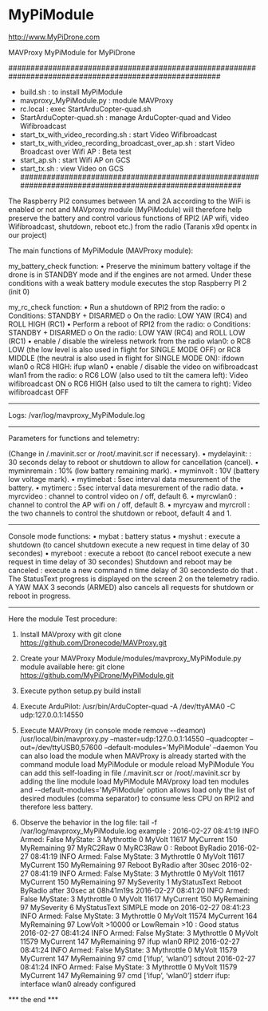 # MyPiModule

http://www.MyPiDrone.com

MAVProxy MyPiModule for MyPiDrone

########################################################################################################
- build.sh                                            : to install MyPiModule
- mavproxy_MyPiModule.py                              : module MAVProxy
- rc.local                                            : exec StartArduCopter-quad.sh
- StartArduCopter-quad.sh                             : manage ArduCopter-quad and Video Wifibroadcast
- start_tx_with_video_recording.sh                    : start Video Wifibroadcast
- start_tx_with_video_recording_broadcast_over_ap.sh  : start Video Broadcast over Wifi AP : Beta test
- start_ap.sh                                         : start Wifi AP on GCS
- start_tx.sh                                         : view Video on GCS
########################################################################################################


The Raspberry PI2 consumes between 1A and 2A according to the WiFi is enabled or not and MAVproxy module (MyPiModule) will therefore help preserve the battery and control various functions of RPI2 (AP wifi, video Wifibroadcast, shutdown, reboot etc.) from the radio (Taranis x9d opentx in our project)

The main functions of MyPiModule (MAVProxy module):

my_battery_check function:
•	Preserve the minimum battery voltage if the drone is in STANDBY mode and if the engines are not armed. Under these conditions with a weak battery module executes the stop Raspberry PI 2 (init 0)

my_rc_check function:
•	Run a shutdown of RPI2 from the radio:
o	Conditions: STANDBY + DISARMED
o	On the radio: LOW YAW (RC4) and ROLL HIGH (RC1)
•	Perform a reboot of RPI2 from the radio:
o	Conditions: STANDBY + DISARMED
o	On the radio: LOW YAW (RC4) and ROLL LOW (RC1)
•	enable / disable the wireless network from the radio wlan0:
o	RC8 LOW (the low level is also used in flight for SINGLE MODE OFF) or RC8 MIDDLE (the neutral is also used in flight for SINGLE MODE ON): ifdown wlan0
o	RC8 HIGH: ifup wlan0
•	enable / disable  the video on wifibroadcast wlan1 from the radio:
o	RC6 LOW (also used to tilt the camera left): Video wifibroadcast ON
o	RC6 HIGH (also used to tilt the camera to right): Video wifibroadcast OFF
________________________________________

Logs: /var/log/mavproxy_MyPiModule.log
________________________________________

Parameters for functions and telemetry:

(Change in /.mavinit.scr or /root/.mavinit.scr if necessary).
•	mydelayinit: : 30 seconds delay to reboot or shutdown to allow for cancellation (cancel).
•	myminremain : 10% (low battery remaining mark).
•	myminvolt : 10V (battery low voltage mark).
•	mytimebat : 5sec interval data mesurement of the battery.
•	mytimerc : 5sec interval data mesurement of the radio data.
•	myrcvideo : channel to control video on / off, default 6.
•	myrcwlan0 : channel to control the AP wifi on / off, default 8.
•	myrcyaw and myrcroll : the two channels to control the shutdown or reboot, default 4 and 1.

________________________________________
Console mode functions:
•	mybat : battery status
•	myshut : execute a shutdown (to cancel shutdown execute a new request in time delay of 30 secondes)
•	myreboot : execute a reboot (to cancel reboot execute a new request in time delay of 30 secondes)
Shutdown and reboot may be canceled : execute a new command n time delay of 30 secondesto do that . 
The StatusText progress is displayed on the screen 2 on the telemetry radio.
A YAW MAX 3 seconds (ARMED) also cancels all requests for shutdown or reboot in progress.
________________________________________

Here the module Test procedure:
1.	Install MAVproxy with git clone https://github.com/Dronecode/MAVProxy.git
2.	Create your MAVProxy Module/modules/mavproxy_MyPiModule.py module available here: git clone https://github.com/MyPiDrone/MyPiModule.git
3.	Execute python setup.py build install
4.	Execute ArduPilot: /usr/bin/ArduCopter-quad -A /dev/ttyAMA0 -C udp:127.0.0.1:14550
5.	Execute MAVProxy (in console mode remove --deamon) /usr/local/bin/mavproxy.py –master=udp:127.0.0.1:14550 –quadcopter –out=/dev/ttyUSB0,57600 –default-modules=’MyPiModule’ –daemon
You can also load the module when MAVProxy is already started with the command module load MyPiModule or  module reload MyPiModule 
You can add this self-loading in file  /.mavinit.scr or /root/.mavinit.scr  by adding the line module load MyPiModule 
MAVproxy load ten modules and --default-modules='MyPiModule' option allows load only the list of desired modules (comma separator) to consume less CPU on RPI2 and therefore less battery.

6.	Observe the behavior in the log file: tail -f /var/log/mavproxy_MyPiModule.log
example :
2016-02-27 08:41:19 INFO Armed: False MyState: 3 Mythrottle 0 MyVolt 11617 MyCurrent 150 MyRemaining 97 MyRC2Raw 0 MyRC3Raw 0 : Reboot ByRadio
2016-02-27 08:41:19 INFO Armed: False MyState: 3 Mythrottle 0 MyVolt 11617 MyCurrent 150 MyRemaining 97 Reboot ByRadio after 30sec
2016-02-27 08:41:19 INFO Armed: False MyState: 3 Mythrottle 0 MyVolt 11617 MyCurrent 150 MyRemaining 97 MySeverity 1 MyStatusText Reboot ByRadio after 30sec at 08h41m19s
2016-02-27 08:41:20 INFO Armed: False MyState: 3 Mythrottle 0 MyVolt 11617 MyCurrent 150 MyRemaining 97 MySeverity 6 MyStatusText SIMPLE mode on
2016-02-27 08:41:23 INFO Armed: False MyState: 3 Mythrottle 0 MyVolt 11574 MyCurrent 164 MyRemaining 97 LowVolt >10000 or LowRemain >10 : Good status
2016-02-27 08:41:24 INFO Armed: False MyState: 3 Mythrottle 0 MyVolt 11579 MyCurrent 147 MyRemaining 97 ifup wlan0 RPI2
2016-02-27 08:41:24 INFO Armed: False MyState: 3 Mythrottle 0 MyVolt 11579 MyCurrent 147 MyRemaining 97 cmd [‘ifup’, ‘wlan0’] sdtout
2016-02-27 08:41:24 INFO Armed: False MyState: 3 Mythrottle 0 MyVolt 11579 MyCurrent 147 MyRemaining 97 cmd [‘ifup’, ‘wlan0’] stderr ifup: interface wlan0 already configured


*** the end ***

